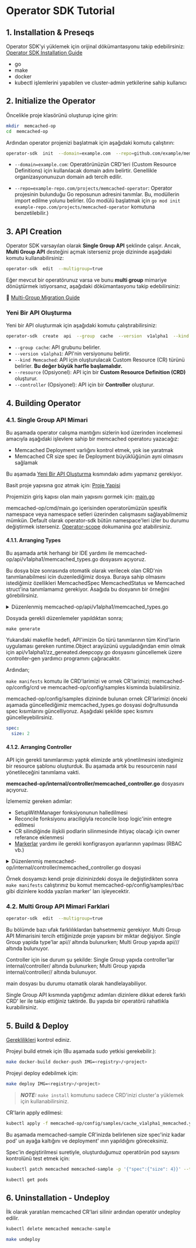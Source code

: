 # Operator SDK Tutorial

## 1. Installation & Preseqs

Operator SDK'yi yüklemek için orijinal dökümantasyonu takip edebilirsiniz: [Operator SDK Installation Guide](https://sdk.operatorframework.io/docs/installation/)

-  go
-  make
-  docker
-  kubectl işlemlerini yapabilen ve cluster-admin yetkilerine sahip kullanıcı

## 2. Initialize the Operator

Öncelikle proje klasörünü oluşturup içine girin:

```sh
mkdir  memcached-op
cd  memcached-op
```

Ardından operator projenizi başlatmak için aşağıdaki komutu çalıştırın:

```sh
operator-sdk  init  --domain=example.com  --repo=github.com/example/memcached-operator
```

-  `--domain=example.com`: Operatörünüzün CRD'leri (Custom Resource Definitions) için kullanılacak domain adını belirtir. Genellikle organizasyonunuzun domain adı tercih edilir.

-  `--repo=example-repo.com/projects/memcached-operator`: Operator projesinin bulunduğu Go reposunun adresini tanımlar. Bu, modüllerin import edilme yolunu belirler. (Go modülü başlatmak için `go mod init example-repo.com/projects/memcached-operator` komutuna benzetilebilir.)

## 3. API Creation

Operator SDK varsayılan olarak **Single Group API** şeklinde çalışır. Ancak, **Multi Group API** desteğini açmak isterseniz proje dizininde aşağıdaki komutu kullanabilirsiniz:

```sh
operator-sdk  edit  --multigroup=true
```

Eğer mevcut bir operatörunuz varsa ve bunu **multi group** mimariye dönüştürmek istiyorsanız, aşağıdaki dökümantasyonu takip edebilirsiniz:

📖 [Multi-Group Migration Guide](https://book.kubebuilder.io/migration/multi-group)

### Yeni Bir API Oluşturma

Yeni bir API oluşturmak için aşağıdaki komutu çalıştırabilirsiniz:

```sh
operator-sdk  create  api  --group  cache  --version  v1alpha1  --kind  Memcached  --resource  --controller
```

-  `--group cache`: API grubunu belirler.
-  `--version v1alpha1`: API'nin versiyonunu belirtir.
-  `--kind Memcached`: API için oluşturulacak Custom Resource (CR) türünü belirler. **Bu değer büyük harfle başlamalıdır.**
-  `--resource` (Opsiyonel): API için bir **Custom Resource Definition (CRD)** oluşturur.
-  `--controller` (Opsiyonel): API için bir **Controller** oluşturur.

## 4. Building Operator

### 4.1. Single Group API Mimari

Bu aşamada operator calışma mantığını sizlerin kod üzerinden incelemesi amacıyla aşağıdaki işlevlere sahip bir memcached operatoru yazacağız:

-   Memcached Deployment varlığını kontrol etmek, yok ise yaratmak
-   Memcached CR size spec ile Deployment büyüklüğünün ayni olmasını sağlamak

Bu aşamada [Yeni Bir API Oluşturma](#yeni-bir-api-oluşturma) kısmındakı adımı yapmanız gerekiyor.

Basit proje yapısına goz atmak için: [Proje Yapisi](https://book.kubebuilder.io/cronjob-tutorial/basic-project.html)

Projemizin giriş kapısı olan main yapısını gormek için: [main.go](https://book.kubebuilder.io/cronjob-tutorial/empty-main.html)

memcached-op/cmd/main.go içerisinden operatorümüzün spesifik namespace veya namespace setleri üzerinden calışmasını sağlayabilmemiz mümkün. Default olarak operator-sdk bütün namespace'leri izler bu durumu değiştirmek isterseniz. [Operator-scope](https://sdk.operatorframework.io/docs/building-operators/golang/operator-scope/) dokumanina goz atabilirsiniz.

#### 4.1.1. Arranging Types

Bu aşamada artık herhangi bir IDE yardımı ile memcached-op/api/v1alpha1/memcached_types.go dosyasını açıyoruz.

Bu dosya bize sonrasında otomatik olarak verilecek olan CRD'nin tanımlanabilmesi icin duzenlediğimiz dosya. Buraya sahip olmasını istediğimiz özellikleri MemcachedSpec MemcachedStatus ve Memcached struct'ina tanımlamamız gerekiyor. Asağıda bu dosyanın bir örneğini görebilirsiniz.

<details>

<summary>Düzenlenmiş memcached-op/api/v1alpha1/memcached_types.go</summary>

```go 
/*

Copyright 2025.

  

Licensed under the Apache License, Version 2.0 (the "License");

you may not use this file except in compliance with the License.

You may obtain a copy of the License at

  

http://www.apache.org/licenses/LICENSE-2.0

  

Unless required by applicable law or agreed to in writing, software

distributed under the License is distributed on an "AS IS" BASIS,

WITHOUT WARRANTIES OR CONDITIONS OF ANY KIND, either express or implied.

See the License for the specific language governing permissions and

limitations under the License.

*/

  

package v1alpha1

  

import (

metav1 "k8s.io/apimachinery/pkg/apis/meta/v1"

)

  

// EDIT THIS FILE! THIS IS SCAFFOLDING FOR YOU TO OWN!

// NOTE: json tags are required. Any new fields you add must have json tags for the fields to be serialized.

  

// MemcachedSpec defines the desired state of Memcached

type MemcachedSpec struct {

// INSERT ADDITIONAL SPEC FIELDS - desired state of cluster

// Important: Run "make" to regenerate code after modifying this file

  

// The following markers will use OpenAPI v3 schema to validate the value

// More info: https://book.kubebuilder.io/reference/markers/crd-validation.html

// +kubebuilder:validation:Minimum=1

// +kubebuilder:validation:Maximum=5

// +kubebuilder:validation:ExclusiveMaximum=false

  

// Size defines the number of Memcached instances

// +operator-sdk:csv:customresourcedefinitions:type=spec

Size int32 `json:"size,omitempty"`

  

// Port defines the port that will be used to init the container with the image

// +operator-sdk:csv:customresourcedefinitions:type=spec

ContainerPort int32 `json:"containerPort,omitempty"`

}

  

// MemcachedStatus defines the observed state of Memcached

type MemcachedStatus struct {

// Represents the observations of a Memcached's current state.

// Memcached.status.conditions.type are: "Available", "Progressing", and "Degraded"

// Memcached.status.conditions.status are one of True, False, Unknown.

// Memcached.status.conditions.reason the value should be a CamelCase string and producers of specific

// condition types may define expected values and meanings for this field, and whether the values

// are considered a guaranteed API.

// Memcached.status.conditions.Message is a human readable message indicating details about the transition.

// For further information see: https://github.com/kubernetes/community/blob/master/contributors/devel/sig-architecture/api-conventions.md#typical-status-properties

  

// Conditions store the status conditions of the Memcached instances

// +operator-sdk:csv:customresourcedefinitions:type=status

Conditions []metav1.Condition `json:"conditions,omitempty" patchStrategy:"merge" patchMergeKey:"type" protobuf:"bytes,1,rep,name=conditions"`

}

  

// Memcached is the Schema for the memcacheds API

// +kubebuilder:object:root=true

// +kubebuilder:subresource:status

type Memcached struct {

metav1.TypeMeta `json:",inline"`

metav1.ObjectMeta `json:"metadata,omitempty"`

  

Spec MemcachedSpec `json:"spec,omitempty"`

Status MemcachedStatus `json:"status,omitempty"`

}

  

// +kubebuilder:object:root=true

  

// MemcachedList contains a list of Memcached

type MemcachedList struct {

metav1.TypeMeta `json:",inline"`

metav1.ListMeta `json:"metadata,omitempty"`

Items []Memcached `json:"items"`

}

  

func init() {

SchemeBuilder.Register(&Memcached{}, &MemcachedList{})

}

```

</details>

Dosyada gerekli düzenlemeler yapıldıktan sonra;
 
`make generate`

Yukarıdaki makefile hedefi, API'imizin Go türü tanımlarının tüm Kind'larin uygulaması gereken runtime.Object arayüzünü uyguladığından emin olmak için api/v1alpha1/zz_geneated.deepcopy.go dosyasını güncellemek üzere controller-gen yardımcı programını çağıracaktır.

Ardından;

`make manifests` komutu ile CRD'larimizi ve ornek CR'larimizi; memcached-op/config/crd ve memcached-op/config/samples kisminda bulabilirsiniz.

memcached-op/config/samples dizininde bulunan ornek CR'larimizi önceki aşamada güncellediğimiz memcached_types.go dosyasi doğrultusunda spec kısımlarını güncelliyoruz. Aşağıdaki şekilde spec kısmını güncelleyebilirsiniz.

```yaml
spec:
  size: 2
```

#### 4.1.2. Arranging Controller

API için gerekli tanımlarımızı yaptık elimizde artık yönetilmesini istedigimiz bir resource şablonu oluşturduk. Bu aşamada artık bu resourcenin nasıl yönetileceğini tanımlama vakti.

**memcached-op/internal/controller/memcached_controller.go** dosyasını açıyoruz.

İzlememiz gereken adımlar:
- SetupWithManager fonksiyonunun halledilmesi
- Reconcile fonksiyonu araciligiyla reconcile loop logic'inin entegre edilmesi
- CR silindiğinde ilişkili podlarin silinmesinde ihtiyaç olacağı için owner referance eklenmesi
- [Markerlar](https://book.kubebuilder.io/reference/markers) yardımı ile gerekli konfigrasyon ayarlarının yapılması (RBAC vb.)


<details>

<summary>Düzenlenmiş memcached-op/internal/controller/memcached_controller.go dosyasi</summary>

```go 
/*
Copyright 2025 The Kubernetes authors.

Licensed under the Apache License, Version 2.0 (the "License");
you may not use this file except in compliance with the License.
You may obtain a copy of the License at

    http://www.apache.org/licenses/LICENSE-2.0

Unless required by applicable law or agreed to in writing, software
distributed under the License is distributed on an "AS IS" BASIS,
WITHOUT WARRANTIES OR CONDITIONS OF ANY KIND, either express or implied.
See the License for the specific language governing permissions and
limitations under the License.
*/

package controller

import (
	"context"
	"fmt"

	"time"

	appsv1 "k8s.io/api/apps/v1"
	corev1 "k8s.io/api/core/v1"
	apierrors "k8s.io/apimachinery/pkg/api/errors"
	"k8s.io/apimachinery/pkg/api/meta"
	metav1 "k8s.io/apimachinery/pkg/apis/meta/v1"
	"k8s.io/apimachinery/pkg/types"
	"k8s.io/utils/ptr"

	"k8s.io/apimachinery/pkg/runtime"
	ctrl "sigs.k8s.io/controller-runtime"
	"sigs.k8s.io/controller-runtime/pkg/client"
	"sigs.k8s.io/controller-runtime/pkg/log"

	cachev1alpha1 "github.com/example/memcached-operator/api/v1alpha1"
)

// Definitions to manage status conditions
const (
	// typeAvailableMemcached represents the status of the Deployment reconciliation
	typeAvailableMemcached = "Available"
)

// MemcachedReconciler reconciles a Memcached object
type MemcachedReconciler struct {
	client.Client
	Scheme *runtime.Scheme
}

// +kubebuilder:rbac:groups=cache.example.com,resources=memcacheds,verbs=get;list;watch;create;update;patch;delete
// +kubebuilder:rbac:groups=cache.example.com,resources=memcacheds/status,verbs=get;update;patch
// +kubebuilder:rbac:groups=cache.example.com,resources=memcacheds/finalizers,verbs=update
// +kubebuilder:rbac:groups=core,resources=events,verbs=create;patch
// +kubebuilder:rbac:groups=apps,resources=deployments,verbs=get;list;watch;create;update;patch;delete
// +kubebuilder:rbac:groups=core,resources=pods,verbs=get;list;watch

// Reconcile is part of the main kubernetes reconciliation loop which aims to
// move the current state of the cluster closer to the desired state.
// It is essential for the controller's reconciliation loop to be idempotent. By following the Operator
// pattern you will create Controllers which provide a reconcile function
// responsible for synchronizing resources until the desired state is reached on the cluster.
// Breaking this recommendation goes against the design principles of controller-runtime.
// and may lead to unforeseen consequences such as resources becoming stuck and requiring manual intervention.
// For further info:
// - About Operator Pattern: https://kubernetes.io/docs/concepts/extend-kubernetes/operator/
// - About Controllers: https://kubernetes.io/docs/concepts/architecture/controller/
//
// For more details, check Reconcile and its Result here:
// - https://pkg.go.dev/sigs.k8s.io/controller-runtime@v0.20.2/pkg/reconcile
func (r *MemcachedReconciler) Reconcile(ctx context.Context, req ctrl.Request) (ctrl.Result, error) {
	log := log.FromContext(ctx)

	// Fetch the Memcached instance
	// The purpose is check if the Custom Resource for the Kind Memcached
	// is applied on the cluster if not we return nil to stop the reconciliation
	memcached := &cachev1alpha1.Memcached{}
	err := r.Get(ctx, req.NamespacedName, memcached)
	if err != nil {
		if apierrors.IsNotFound(err) {
			// If the custom resource is not found then it usually means that it was deleted or not created
			// In this way, we will stop the reconciliation
			log.Info("memcached resource not found. Ignoring since object must be deleted")
			return ctrl.Result{}, nil
		}
		// Error reading the object - requeue the request.
		log.Error(err, "Failed to get memcached")
		return ctrl.Result{}, err
	}

	// Let's just set the status as Unknown when no status is available
	if len(memcached.Status.Conditions) == 0 {
		meta.SetStatusCondition(&memcached.Status.Conditions, metav1.Condition{Type: typeAvailableMemcached, Status: metav1.ConditionUnknown, Reason: "Reconciling", Message: "Starting reconciliation"})
		if err = r.Status().Update(ctx, memcached); err != nil {
			log.Error(err, "Failed to update Memcached status")
			return ctrl.Result{}, err
		}

		// Let's re-fetch the memcached Custom Resource after updating the status
		// so that we have the latest state of the resource on the cluster and we will avoid
		// raising the error "the object has been modified, please apply
		// your changes to the latest version and try again" which would re-trigger the reconciliation
		// if we try to update it again in the following operations
		if err := r.Get(ctx, req.NamespacedName, memcached); err != nil {
			log.Error(err, "Failed to re-fetch memcached")
			return ctrl.Result{}, err
		}
	}

	// Check if the deployment already exists, if not create a new one
	found := &appsv1.Deployment{}
	err = r.Get(ctx, types.NamespacedName{Name: memcached.Name, Namespace: memcached.Namespace}, found)
	if err != nil && apierrors.IsNotFound(err) {
		// Define a new deployment
		dep, err := r.deploymentForMemcached(memcached)
		if err != nil {
			log.Error(err, "Failed to define new Deployment resource for Memcached")

			// The following implementation will update the status
			meta.SetStatusCondition(&memcached.Status.Conditions, metav1.Condition{Type: typeAvailableMemcached,
				Status: metav1.ConditionFalse, Reason: "Reconciling",
				Message: fmt.Sprintf("Failed to create Deployment for the custom resource (%s): (%s)", memcached.Name, err)})

			if err := r.Status().Update(ctx, memcached); err != nil {
				log.Error(err, "Failed to update Memcached status")
				return ctrl.Result{}, err
			}

			return ctrl.Result{}, err
		}

		log.Info("Creating a new Deployment",
			"Deployment.Namespace", dep.Namespace, "Deployment.Name", dep.Name)
		if err = r.Create(ctx, dep); err != nil {
			log.Error(err, "Failed to create new Deployment",
				"Deployment.Namespace", dep.Namespace, "Deployment.Name", dep.Name)
			return ctrl.Result{}, err
		}

		// Deployment created successfully
		// We will requeue the reconciliation so that we can ensure the state
		// and move forward for the next operations
		return ctrl.Result{RequeueAfter: time.Minute}, nil
	} else if err != nil {
		log.Error(err, "Failed to get Deployment")
		// Let's return the error for the reconciliation be re-trigged again
		return ctrl.Result{}, err
	}

	// The CRD API defines that the Memcached type have a MemcachedSpec.Size field
	// to set the quantity of Deployment instances to the desired state on the cluster.
	// Therefore, the following code will ensure the Deployment size is the same as defined
	// via the Size spec of the Custom Resource which we are reconciling.
	size := memcached.Spec.Size
	if *found.Spec.Replicas != size {
		found.Spec.Replicas = &size
		if err = r.Update(ctx, found); err != nil {
			log.Error(err, "Failed to update Deployment",
				"Deployment.Namespace", found.Namespace, "Deployment.Name", found.Name)

			// Re-fetch the memcached Custom Resource before updating the status
			// so that we have the latest state of the resource on the cluster and we will avoid
			// raising the error "the object has been modified, please apply
			// your changes to the latest version and try again" which would re-trigger the reconciliation
			if err := r.Get(ctx, req.NamespacedName, memcached); err != nil {
				log.Error(err, "Failed to re-fetch memcached")
				return ctrl.Result{}, err
			}

			// The following implementation will update the status
			meta.SetStatusCondition(&memcached.Status.Conditions, metav1.Condition{Type: typeAvailableMemcached,
				Status: metav1.ConditionFalse, Reason: "Resizing",
				Message: fmt.Sprintf("Failed to update the size for the custom resource (%s): (%s)", memcached.Name, err)})

			if err := r.Status().Update(ctx, memcached); err != nil {
				log.Error(err, "Failed to update Memcached status")
				return ctrl.Result{}, err
			}

			return ctrl.Result{}, err
		}

		// Now, that we update the size we want to requeue the reconciliation
		// so that we can ensure that we have the latest state of the resource before
		// update. Also, it will help ensure the desired state on the cluster
		return ctrl.Result{Requeue: true}, nil
	}

	// The following implementation will update the status
	meta.SetStatusCondition(&memcached.Status.Conditions, metav1.Condition{Type: typeAvailableMemcached,
		Status: metav1.ConditionTrue, Reason: "Reconciling",
		Message: fmt.Sprintf("Deployment for custom resource (%s) with %d replicas created successfully", memcached.Name, size)})

	if err := r.Status().Update(ctx, memcached); err != nil {
		log.Error(err, "Failed to update Memcached status")
		return ctrl.Result{}, err
	}

	return ctrl.Result{}, nil
}

// SetupWithManager sets up the controller with the Manager.
// The Deployment is also watched to ensure its
// desired state in the cluster.
func (r *MemcachedReconciler) SetupWithManager(mgr ctrl.Manager) error {
	return ctrl.NewControllerManagedBy(mgr).
		// Watch the Memcached Custom Resource and trigger reconciliation whenever it
		//is created, updated, or deleted
		For(&cachev1alpha1.Memcached{}).
		// Watch the Deployment managed by the Memcached controller. If any changes occur to the Deployment
		// owned and managed by this controller, it will trigger reconciliation, ensuring that the cluster
		// state aligns with the desired state.
		Owns(&appsv1.Deployment{}).
		Complete(r)
}

// deploymentForMemcached returns a Memcached Deployment object
func (r *MemcachedReconciler) deploymentForMemcached(
	memcached *cachev1alpha1.Memcached) (*appsv1.Deployment, error) {
	replicas := memcached.Spec.Size
	image := "memcached:1.6.26-alpine3.19"

	dep := &appsv1.Deployment{
		ObjectMeta: metav1.ObjectMeta{
			Name:      memcached.Name,
			Namespace: memcached.Namespace,
		},
		Spec: appsv1.DeploymentSpec{
			Replicas: &replicas,
			Selector: &metav1.LabelSelector{
				MatchLabels: map[string]string{"app.kubernetes.io/name": "project"},
			},
			Template: corev1.PodTemplateSpec{
				ObjectMeta: metav1.ObjectMeta{
					Labels: map[string]string{"app.kubernetes.io/name": "project"},
				},
				Spec: corev1.PodSpec{
					SecurityContext: &corev1.PodSecurityContext{
						RunAsNonRoot: ptr.To(true),
						SeccompProfile: &corev1.SeccompProfile{
							Type: corev1.SeccompProfileTypeRuntimeDefault,
						},
					},
					Containers: []corev1.Container{{
						Image:           image,
						Name:            "memcached",
						ImagePullPolicy: corev1.PullIfNotPresent,
						// Ensure restrictive context for the container
						// More info: https://kubernetes.io/docs/concepts/security/pod-security-standards/#restricted
						SecurityContext: &corev1.SecurityContext{
							RunAsNonRoot:             ptr.To(true),
							RunAsUser:                ptr.To(int64(1001)),
							AllowPrivilegeEscalation: ptr.To(false),
							Capabilities: &corev1.Capabilities{
								Drop: []corev1.Capability{
									"ALL",
								},
							},
						},
						Ports: []corev1.ContainerPort{{
							ContainerPort: 11211,
							Name:          "memcached",
						}},
						Command: []string{"memcached", "--memory-limit=64", "-o", "modern", "-v"},
					}},
				},
			},
		},
	}

	// Set the ownerRef for the Deployment
	// More info: https://kubernetes.io/docs/concepts/overview/working-with-objects/owners-dependents/
	if err := ctrl.SetControllerReference(memcached, dep, r.Scheme); err != nil {
		return nil, err
	}
	return dep, nil
}

```

</details>

Örnek dosyamızı kendi proje dizininizdeki dosya ile değiştirdikten sonra `make manifests` calıştırınız bu komut memcached-op/config/samples/rbac gibi dizinlere kodda yazılan marker' ları işleyecektir.

### 4.2. Multi Group API Mimari Farklari

```sh
operator-sdk  edit  --multigroup=true
```

Bu bölümde bazı ufak farklılıklardan bahsetmemiz gerekiyor. Multi Group API Mimarisini tercih ettiğinizde proje yapısını bir miktar değişiyor. Single Group yapida type'lar api/<version>/ altında bulunurken; Multi Group yapıda api/<group>/<version>/ altında bulunuyor.

Controller için ise durum şu şekilde: Single Group yapıda controller'lar internal/controller/ altında bulunurken; Multi Group yapıda internal/controller/<group>/ altında bulunuyor.

main dosyası bu durumu otamatik olarak handlelayabiliyor.

Single Group API kısmında yaptığımız adımları dizinlere dikkat ederek farklı CRD' ler ile takip ettiğiniz taktirde. Bu yapıda bir operatörü rahatlıkla kurabilirsiniz.

## 5. Build & Deploy

[Gereklilikleri](#1-installation--preseqs) kontrol ediniz.

Projeyi build etmek için (Bu aşamada sudo yetkisi gerekebilir.):

```sh
make docker-build docker-push IMG=<registry>/<project>
```

Projeyi deploy edebilmek için:

```sh
make deploy IMG=<registry>/<project>
```

> **_NOTE:_**  `make install` komutunu sadece CRD'inizi cluster'a yüklemek için kullanabilirsiniz.

CR'larin apply edilmesi:

```sh
kubectl apply -f memcached-op/config/samples/cache_v1alpha1_memcached.yaml
```

Bu aşamada memcached-sample CR'inizda belirlenen size spec'iniz kadar pod' un ayağa kaltığını ve deployment' ının yapıldığını göreceksiniz.

Spec'in degiştirilmesi suretiyle, oluşturduğumuz operatörün pod sayısını kontrolünü test etmek için:

```sh
kuubectl patch memcached memcached-sample -p '{"spec":{"size": 4}}' --type=merge
```

```sh
kubectl get pods
```

## 6. Uninstallation - Undeploy

İlk olarak yaratılan memcached CR'lari silinir ardından operatör undeploy edilir.

```sh
kubectl delete memcached memcache-sample
```

```sh
make undeploy
```